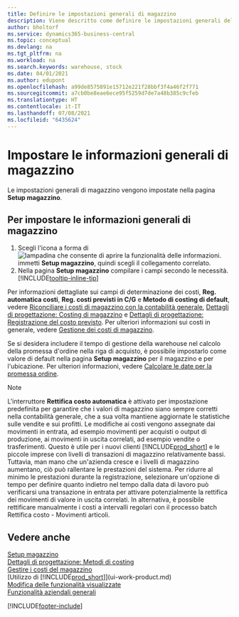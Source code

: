 ```yaml
---
title: Definire le impostazioni generali di magazzino
description: Viene descritto come definire le impostazioni generali del magazzino in modo da poter gestire il magazzino e le scorte.
author: bholtorf
ms.service: dynamics365-business-central
ms.topic: conceptual
ms.devlang: na
ms.tgt_pltfrm: na
ms.workload: na
ms.search.keywords: warehouse, stock
ms.date: 04/01/2021
ms.author: edupont
ms.openlocfilehash: a99de8575891e15712e221f28bbf3f4a46f2f771
ms.sourcegitcommit: a7cb0be8eae6ece95f5259d7de7a48b385c9cfeb
ms.translationtype: HT
ms.contentlocale: it-IT
ms.lasthandoff: 07/08/2021
ms.locfileid: "6435624"
---
```

# <a name="set-up-general-inventory-information"></a>Impostare le informazioni generali di magazzino

Le impostazioni generali di magazzino vengono impostate nella pagina **Setup magazzino**.

## <a name="to-set-up-general-inventory-information"></a>Per impostare le informazioni generali di magazzino

1. Scegli l'icona a forma di ![lampadina che consente di aprire la funzionalità delle informazioni.](media/ui-search/search_small.png "Informazioni sull'operazione che si desidera eseguire") immetti **Setup magazzino**, quindi scegli il collegamento correlato.
2. Nella pagina **Setup magazzino** compilare i campi secondo le necessità. [!INCLUDE[tooltip-inline-tip](includes/tooltip-inline-tip_md.md)]

Per informazioni dettagliate sui campi di determinazione dei costi, **Reg. automatica costi**, **Reg. costi previsti in C/G** e **Metodo di costing di default**, vedere [Riconciliare i costi di magazzino con la contabilità generale](finance-how-to-post-inventory-costs-to-the-general-ledger.md), [Dettagli di progettazione: Costing di magazzino](design-details-inventory-costing.md) e [Dettagli di progettazione: Registrazione del costo previsto](design-details-expected-cost-posting.md). Per ulteriori informazioni sui costi in generale, vedere [Gestione dei costi di magazzino](finance-manage-inventory-costs.md).  

Se si desidera includere il tempo di gestione della warehouse nel calcolo della promessa d'ordine nella riga di acquisto, è possibile impostarlo come valore di default nella pagina **Setup magazzino** per il magazzino e per l'ubicazione. Per ulteriori informazioni, vedere [Calcolare le date per la promessa ordine](sales-how-to-calculate-order-promising-dates.md).  

> [!NOTE]
> L'interruttore **Rettifica costo automatica** è attivato per impostazione predefinita per garantire che i valori di magazzino siano sempre corretti nella contabilità generale, che a sua volta mantiene aggiornate le statistiche sulle vendite e sui profitti. Le modifiche ai costi vengono assegnate dai movimenti in entrata, ad esempio movimenti per acquisti o output di produzione, ai movimenti in uscita correlati, ad esempio vendite o trasferimenti. Questo è utile per i nuovi clienti [!INCLUDE[prod_short](includes/prod_short.md)] e le piccole imprese con livelli di transazioni di magazzino relativamente bassi. Tuttavia, man mano che un'azienda cresce e i livelli di magazzino aumentano, ciò può rallentare le prestazioni del sistema. Per ridurre al minimo le prestazioni durante la registrazione, selezionare un'opzione di tempo per definire quanto indietro nel tempo dalla data di lavoro può verificarsi una transazione in entrata per attivare potenzialmente la rettifica dei movimenti di valore in uscita correlati. In alternativa, è possibile rettificare manualmente i costi a intervalli regolari con il processo batch Rettifica costo - Movimenti articoli.

## <a name="see-also"></a>Vedere anche
[Setup magazzino](inventory-setup-inventory.md)  
[Dettagli di progettazione: Metodi di costing](design-details-costing-methods.md)    
[Gestire i costi del magazzino](inventory-manage-inventory.md)  
[Utilizzo di [!INCLUDE[prod_short](includes/prod_short.md)]](ui-work-product.md)  
[Modifica delle funzionalità visualizzate](ui-experiences.md)  
[Funzionalità aziendali generali](ui-across-business-areas.md)


[!INCLUDE[footer-include](includes/footer-banner.md)]